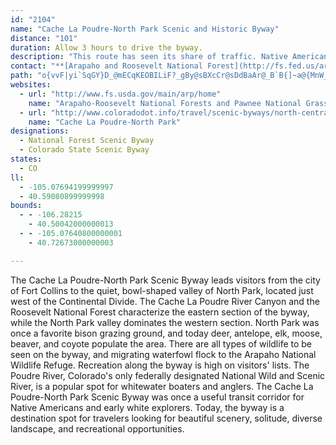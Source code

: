 ```yaml
---
id: "2104"
name: "Cache La Poudre-North Park Scenic and Historic Byway"
distance: "101"
duration: Allow 3 hours to drive the byway.
description: "This route has seen its share of traffic. Native Americans used this river canyon as a transit corridor, and trappers, miners and loggers passed through in the 1800s."
contact: "**[Arapaho and Roosevelt National Forest](http://fs.fed.us/arnf)**  \r\n 970-295-6600  \r\n 970-295-6794  \r\n\r\n**Canyon Lakes Ranger District**  \r\n 970-295-6700  \r\n 970-295-6796 TDD  \r\n\r\n"
path: "o{vvF|yi`SqGY}D_@mECqKEOBILiF?_gBy@sBXcCr@sDdBaAr@_B`B{]~a@{MnW_AvB_AlDg@hFOdJYv~AeFx@mC`AmB|@mAz@oCpCu@h@oLhPwLrM}MfNeBrB}BbD}IxOwH`MwCfGmAhDw@xCkJna@{GpW_BlE_B~CgBhCsB`CyBpBgCdB_Bt@yIvCkVzGgF~BkDnCwB~BmBpCyBtE}A~Eu@rDw@tHK~DBbGX~Dd@~Dd@zB~@pDjClG~AlC`MbQ|BxDhBnEfErNBl@|Ir[nAlFb@jCTpCHvCIdDc@xDiB`H_AdBsCxDsTvRiCxAcDpAqF|A_Bp@mEtCsC|CcAxAcGpK}BrDiApAcBxAJd@gIfaAUdE?dh@DrC|Dfj@HbEUjCgBrH_@fCu@`a@i@~Bo@bAy@t@}@j@aI~CiEzAcCj@aCrA}HlFk@l@m@bAYbAA~AT~Ab@bAx@l@lDrA`CtAfAjA^fAHjAClAUrB]jA_BjDiFdKm@~@yAbAcBXeAI_A[wDwCcBs@_Cg@_b@AaJ_AsA@oAb@sAtA_@x@}BtHs@|Ao@n@y@d@yAP}@E{@Ys@e@k@o@a@_AqByGy@mAmAc@yAMs@@u@TWRc@t@}@jDGzAh@dCBx@O|@Yr@iClCaLtH}CdAaCEe@Fo@\\wDrCeBlCcBxDUdA[`DM`@o@lAcAbA{GzEk@v@Sl@BtA~@dG`@nBt@|A~ChDx@pAj@~BrAfHl@~@j@Rl@?x@SjB_Ar@K~N|@vEKn@f@`@xASvBiG`YE~@DbC|AvFNhBBfBIlCO`A_@|@g@n@{@v@sAl@u@Hu@KqAe@mIyDq@Qq@Ak@Lg@d@]p@Kz@?`BhAlElFz[Fr@@dDOtBaDnP{@pAyBnBy@|A_@tAsA~HQxCFzA^bARLXEd@S|AwA|Ay@l@BvBrAbA`Ah@p@f@~AR|AHdBBjDZ~FvA|P^lAdArAxAj@n@?n@KfAe@fGsE~@[j@KjADdA^TNlA~B`@pB\\rJX`CD~@I~@eAnEC~AXxAfCjCn@zAJx@?pAGn@k@lB{AnCSfABr@`@fAp@b@pI`BdAx@l@dAv@nE|@pCXrEe@vOSlCe@lCwDjLUtCKjESnB}DnUO`Dd@rII`FyBnZi@bFe@dBmB`Fy@vAo@n@sAh@gI`BkAj@m@f@y@rAmB`FUjAIjA?lAHjA^lB^~@hB`Cb@z@XbAd@zEBjAIlB_@lBcA~CO`AC~AN|@r@fAfClBz@fApHnOn@jCHtBCnAeA`JKnA?rAJvA|DxVh@lBrCbItAzEr@`Eh@lFNtIHbZUrBsAxFOdB@hBRlBXbAtCrGlAlDb@fDCtD_@dC}@`E{@zBmChDeBtAmAv@}@TqANmAE_@WyAyAwBaDa@Qe@As@`@Yj@OlBDlJSdBKZo@fA]PuBPaBf@iAjCEtB^`Bb@|@rDnCbAdBd@b@|@Xp@?hBi@zF}BjIqG~@Kr@BhF`CbD~B|B~BlBbEvFdGt@vAZ`BFdA?fAOfAiB~HaD`Ke@lCOxDTtAb@j@dCxAfE~@bAdA^xA@fAiAzLLdFUhEYpB_AbESxB?rAJpAfArDTnBRtONpBp@xGF`COxEO`C{CtQGlBNdAX~@d@r@bDrCbA^n@?hA]hGuCl@QhAPxAdA|@z@n@jAd@xBt@`CFjAYtEF~@\\v@d@l@lAp@nD`AlFtBp@xBnArBNhAIlA[l@i@V}ATo@\\wArAg@r@{AlEgAzB]bA_@~DO`E@fANfA\\~@xA|Cx@nDxAzCvBfGP|@Er@yA~Bi@RmHYi@xA}AfBo@tE_BpDc@V}@LqB@mAl@s@dAUx@i@lEU|@i@l@o@Vw@Eq@YuFyDeASsDWmGqAmBu@iAw@sAg@sFmAiAs@yBcDgAu@uASwAZePfJoAdAiA~A}IbRc@pA{A`GmAzCmA`CiApAk@~@cA~CYhA?vBXlAN^lMpUx@xBVxA@lAEhA_@hDEbAF|@\\rCRv@Zl@h@l@r@XjABlESlDe@rAm@~FyDxBeAz@MbBRhA?l@KdA_@jBkAjCcEn@_@r@@n@Xn@h@j@r@f@~@nAtDVjAx@zGVlAfExHn@~@rBfBvFrCjAfA|BpC\\t@JbBE`A_@~Ao@tAyA|AiAx@iCrAgAxAaDfKeCpLOrB?hBh@tI`@lCtFdSbB~D`AjAfAz@nAn@xBZ`Uq@~AT|At@`B|AbAnAl@jBdAlHXtIIdBa@zAeApB_BtAsB\\uEQ}AXsBpAgJtH}CjBcDfA}IrB{FdB{CrAkFrDaCnAkCh@kDT{Ah@yA~@cCfC}@fB_AxCg@lBUlBBfARbAd@r@zAlA`EfBn@d@b@v@H`AOxAi@pAqChBeCpCs@rAYlBUlLU`GaAxF_BfGu@`FDxBXzBRpAz@xClA`CzB~AbA~@f@xANlB@bPKxBg@lBiCxF[lBEfA?pBr@xHGfBO~@a@l@gExCgCfCcFzHgCxC_@x@UjBcCla@i@zQUlCwEbWqGre@sB|JiF`RWzBKdIeAhPClCH~EStL_Ab[?`CXbG}Bh_@E~CHlAt@hE|BfT?dC[hG@vAlAdOj@zJLhAlA|DZbBdApOh@dF|A|IxB|ZEpBSfD?pAd@hJLfHIzE_@dI@rA\\fGXxBvAlGZlC`A~SAhPOjKg@tIFfLS`JY~Bu@|Cs@pByB`EM\\K`Al@`K?~CSbDm@bDq@nBy@jBiAxAkFfF_A~AoAlDSrAOrB?xEUzCwGzWYlBIrGhAbPlBvMd@xJXdB|BnIZzCGpC@~A|@bIPj@v@xKnA|J@dBGfHPrGKfCy@hJE|AIvD?|DNxDNtAb@xBt@pBlBlEdArAbCfBl@r@^~@`@lBBvBm@zHa@lB}BxGe@nCCxCRrBt@jGb@`Bx@jAn@`@x@VzIzAx@Xn@j@`@`ARdABfAIfFUfEc@bEs@`EeBlH}@lC_E|G]~@KbA?`@ZfC|Fb[HdAIrAQz@qHzRo@dCwEzTy@bJ_@fCy@pDwDpKm@|BkDdSeMtl@yAjEsAfCsb@rs@}ClE_G`HsAlBiArCg@zBQxAMjCBfCJvApDdRlBrGn@dDPvEM~LHxB`@rBxF`OtHzOTnAb@fHTjAb@`AbArAlFjCnAdAnM|NfErGbHhO~@fAl@d@hAf@nBPz@EbNoB|HYhB@fCd@fExAbDxA~@j@rErD~CzDfClEvD`KbA~At@t@vAbAlKzGn@p@hDpFxBxC`i@vg@xCzDfItOlCxFXhANnALtGFdAR`AdQja@vAxEh@zC`@zF`AtTM~BQlAcClIm@lEUvOH~Bj@~ClA~BzAxAhOnLtP`MfBt@lBPv@EzCqArASxAHtAXv@ZnAr@~@nA|EhJbBfCbBdAt@Px@C`FsA~ViKfF}ClDmCrAm@~AMbADvG`BlABzAy@pDqC~Ag@vIcAbABlFn@bACzAw@xS{PfAq@j@OvAKrBXbA\\lGnCrAx@xBfBnCfD~N~TtPbNpClB~PnH~A\\|Df@vCr@dc@`RxB^pEDjAZv@dAT~@DfBClEHdAf@dC^r@|EhFr@xAVdARhABhAO`H?dAFdAR~@^x@hLbP~BlDt@x@|Ax@bDjAzBtArFxFr@d@lB^lEMz@FnA`@bB|AhA^hAFbDKn@Jn@^h@v@lBrFNZhCxCrBrFbAlBtAdBn@f@lA~@bFjCvBrBdBtCx@`B|AjEhAzBdApAnBvAzCfA~AJxCUfGaArCExBJvDj@jCx@zAr@tCnBbKlKhFfGvBpDhElIdBhCpBvBfI|JtB|BzDtB|AjAlBlCzB~ErA|AhM|IjCrApDh@nDOjGs@rDBbBVnCp@bBn@|BrAjChCzAfBnAxBbA`CrAjE~@zF~@lH^lBr@jBt@tAtA`BlB|ArGzCdDpBzK`KxDdBhBf@zKnArBb@|@^~EtCbBp@h@JdJFzI`BbIbArD~@fErB`J|GrCbBbFzBjO~FlB`AvCrBjCrC|@jAxC`FhB~BpB`BxBpAxHdC~InExBr@vG~@vTdAvGf@nBl@hBhAlCtBnA^b@Bh@Kx@e@zAwAjMoN`CsEnAmEpAgBnAgA~GyBpDG`GcAvDmAtAq@b@Gb@?`@RbBlAdAN|BE~@RXX|@fBX~Ch@hOGhILdC`@jDvDxT~@~C\\pBJbMbA~E@tAMdBmAnI_@fFy@|CIx@HnNAhKMrB[~Bq@fCyDzIiBvE_@hBc@xBYpC?zF^fF\\vBv@tCzAdErDtMx@tE^pArC`GbEfGbAzCJjADjAGlASzA_AxCi@jCC~DLnHm@vPEdEh@zLxAvThAlNxEjSlBzJ|AnXFbGkBxPu@hJg@dDyDzQyBjHgDbHqF|JiBfEy@rDOlAGjAg@|UTzGpErj@?dBItBKdA}@~DyWdaAaD|Nu@~EyD~a@g@~CyAlGiC`GoB~CqE|Eqk@vk@aKvMcc@fp@{AfBkD`D_FdDcB~@kK`DcGlAwBPoR?aLl@qEd@wU`E}[vDgDh@eCpAaA~@_B~BkA`Dg@vBUlDErVXll@C`NK`De@fCa@hAo@nAcBpB_CtAqErAkJpBwNlCig@`MqF`@cEB}V_@mCRyC`AuDjCqApBcAtBaH`Q_D`FkCfDyIxJqDzCa_@jXye@|a@{`Bx{@oNjIk@f@mBzByLfT_PbSq@jAs@`B]jAaS~~@s@lBu@~Aqw@~kAwMbTmCzEwBlFaAfE_@xG}@blAIjAe@pBg@fAkP|Uu@xBYpBE`EJ`pAUxB_@~As@nBUb@qAnA{AbA{k@vVcFnCgi@zk@}CvDcAzAq@xAkJfVcBbFsd@diBiD~JmBtE}BlEkRbZmFzHe`A~xAgJ~MaVbXa_@f`@wEdEmHtEiBp@qFrAcBl@yA|@y@r@uQdUqI~KyBbDqk@fmA}FlMy@lCqGdXeApDaB`EoBrDcCzCmWzVyAdAsFnCcBj@}D|@mFLsOMBtIInQ}BC"
websites:
  - url: "http://www.fs.usda.gov/main/arp/home"
    name: "Arapaho-Roosevelt National Forests and Pawnee National Grassland"
  - url: "http://www.coloradodot.info/travel/scenic-byways/north-central/cache-la-poudre"
    name: "Cache La Poudre-North Park"
designations:
  - National Forest Scenic Byway
  - Colorado State Scenic Byway
states:
  - CO
ll:
  - -105.07694199999997
  - 40.59080899999998
bounds:
  - - -106.28215
    - 40.50042000000013
  - - -105.07640800000001
    - 40.72673000000003

---
```


The Cache La Poudre-North Park Scenic Byway leads visitors from the city of Fort Collins to the quiet, bowl-shaped valley of North Park, located just west of the Continental Divide. The Cache La Poudre River Canyon and the Roosevelt National Forest characterize the eastern section of the byway, while the North Park valley dominates the western section. North Park was once a favorite bison grazing ground, and today deer, antelope, elk, moose, beaver, and coyote populate the area. There are all types of wildlife to be seen on the byway, and migrating waterfowl flock to the Arapaho
National Wildlife Refuge. Recreation along the byway is high on visitors' lists. The Poudre River, Colorado's only federally designated National Wild and Scenic River, is a popular spot for whitewater boaters and anglers. The Cache La Poudre-North Park Scenic Byway was once a useful transit corridor for Native
Americans and early white explorers. Today, the byway is a destination spot for travelers looking for beautiful scenery, solitude, diverse landscape, and recreational opportunities.
